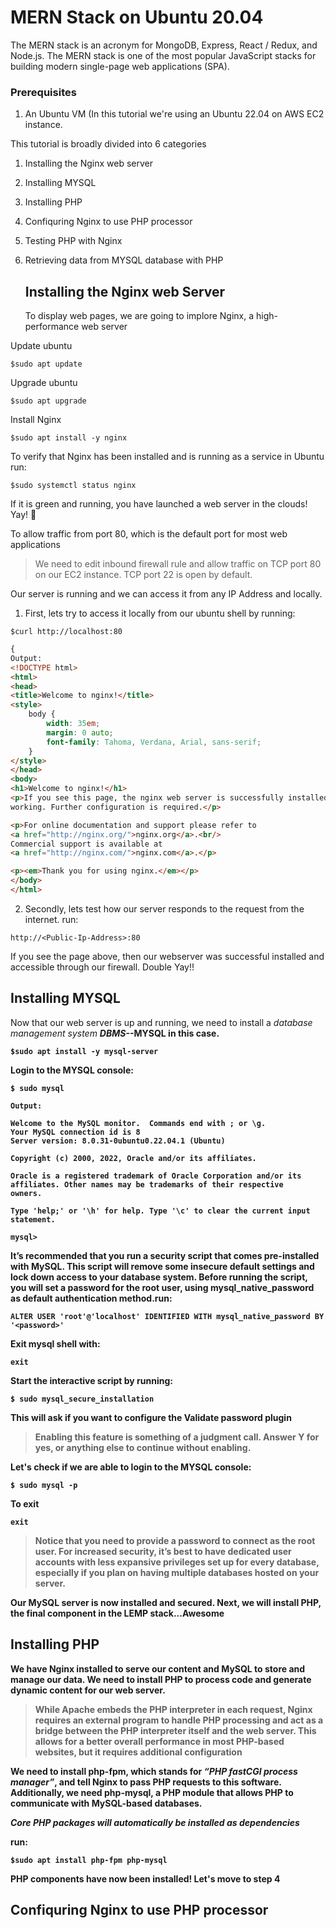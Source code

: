 # MERN Stack on Ubuntu 20.04 

The MERN stack is an acronym for MongoDB, Express, React / Redux, and Node.js. The MERN stack is one of the most popular JavaScript stacks for building modern single-page web applications (SPA).

### Prerequisites
1. An Ubuntu VM (In this tutorial we're using an Ubuntu 22.04 on AWS EC2 instance.

This tutorial is broadly divided into 6 categories


1. Installing the Nginx web server
2. Installing MYSQL
3. Installing PHP
4. Confiquring Nginx to use PHP processor
5. Testing PHP with Nginx
6. Retrieving data from MYSQL database with PHP
   
   
   ## Installing the Nginx web Server

   To display web pages, we are going to implore Nginx, a high-performance web server

Update ubuntu

`$sudo apt update`

Upgrade ubuntu

`$sudo apt upgrade`

Install Nginx

`$sudo apt install -y nginx`

To verify that Nginx has been installed and is running as a service in Ubuntu run:

`$sudo systemctl status nginx`



If it is green and running, you have launched a web server in the clouds! Yay! :purple_heart:


To allow traffic from port 80, which is the default port for most web applications
>We need to edit inbound firewall rule and allow traffic on TCP port 80 on our EC2 instance. TCP port 22 is open by default.


Our server is running and we can access it from any IP Address 
and locally.

1. First, lets try to access it locally from our ubuntu shell by running:

`$curl http://localhost:80`

```html
{
Output:
<!DOCTYPE html>
<html>
<head>
<title>Welcome to nginx!</title>
<style>
    body {
        width: 35em;
        margin: 0 auto;
        font-family: Tahoma, Verdana, Arial, sans-serif;
    }
</style>
</head>
<body>
<h1>Welcome to nginx!</h1>
<p>If you see this page, the nginx web server is successfully installed and
working. Further configuration is required.</p>

<p>For online documentation and support please refer to
<a href="http://nginx.org/">nginx.org</a>.<br/>
Commercial support is available at
<a href="http://nginx.com/">nginx.com</a>.</p>

<p><em>Thank you for using nginx.</em></p>
</body>
</html>

```

2. Secondly, lets test how our server responds to the request from the internet. run:


`http://<Public-Ip-Address>:80`


If you see the page above, then our webserver was successful installed and accessible through our firewall. Double Yay!!



## Installing MYSQL

Now that our web server is up and running, we need to install a *database management system <b>DBMS<b>*--MYSQL in this case.

`$sudo apt install -y mysql-server`

Login to the MYSQL console:

`$ sudo mysql`


```
Output:

Welcome to the MySQL monitor.  Commands end with ; or \g.
Your MySQL connection id is 8
Server version: 8.0.31-0ubuntu0.22.04.1 (Ubuntu)

Copyright (c) 2000, 2022, Oracle and/or its affiliates.

Oracle is a registered trademark of Oracle Corporation and/or its
affiliates. Other names may be trademarks of their respective
owners.

Type 'help;' or '\h' for help. Type '\c' to clear the current input statement.

mysql>

```

It’s recommended that you run a security script that comes pre-installed with MySQL. This script will remove some insecure default settings and lock down access to your database system. Before running the script, you will set a password for the root user, using mysql_native_password as default authentication method.run:

`ALTER USER 'root'@'localhost' IDENTIFIED WITH mysql_native_password BY '<password>'`
   

Exit mysql shell with:

`exit`


Start the interactive script by running:

`$ sudo mysql_secure_installation`
   

This will ask if you want to configure the **Validate password plugin**
>Enabling this feature is something of a judgment call. 
Answer Y for yes, or anything else to continue without enabling.

Let's check if we are able to login to the MYSQL console:
   

`$ sudo mysql -p`


To exit
   

`exit`
   

>Notice that you need to provide a password to connect as the root user.
For increased security, it’s best to have dedicated user accounts with less expansive privileges set up for every database, especially if you plan on having multiple databases hosted on your server.


Our MySQL server is now installed and secured. Next, we will install PHP, the final component in the LEMP stack...Awesome
   


##  Installing PHP


We have Nginx installed to serve our content and MySQL to store and manage  our data. We need to install PHP to process code and generate dynamic content for our web server.

>While Apache embeds the PHP interpreter in each request, Nginx requires an external program to handle PHP processing and act as a bridge between the PHP interpreter itself and the web server. This allows for a better overall performance in most PHP-based websites, but it requires additional configuration

We need to install **php-fpm**, which stands for *“PHP fastCGI process manager”*, and tell Nginx to pass PHP requests to this software. Additionally, we need **php-mysql**, a PHP module that allows PHP to communicate with MySQL-based databases. 

*Core PHP packages will automatically be installed as dependencies*

run:

`$sudo apt install php-fpm php-mysql`

PHP components have now been installed! Let's move to step 4


## Confiquring Nginx to use PHP processor








